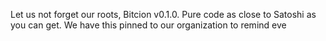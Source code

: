 Let us not forget our roots, Bitcion v0.1.0. Pure code as close to Satoshi as you can get.
We have this pinned to our organization to remind eve